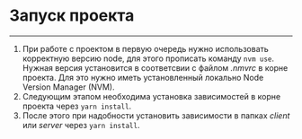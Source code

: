 # Запуск проекта

---

1. При работе с проектом в первую очередь нужно использовать корректную версию node, для этого прописать команду `nvm use`. Нужная версия установится в соответсвии с файлом _.nmvrc_ в корне проекта. Для это нужно иметь установленный локально Node Version Manager (NVM).
2. Следующим этапом необходима установка зависимостей в корне проекта через `yarn install`.
3. После этого при надобности установить зависимости в папках _client_ или _server_ через `yarn install`.
